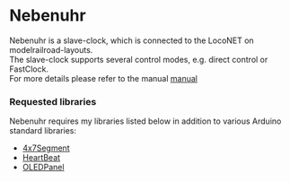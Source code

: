 # Nebenuhr

Nebenuhr is a slave-clock, which is connected to the LocoNET on modelrailroad-layouts.<br>
The slave-clock supports several control modes, e.g. direct control or FastClock.<br>
For more details please refer to the manual [manual](Nebenuhr.pdf)<br>

### Requested libraries
Nebenuhr requires my libraries listed below in addition to various Arduino standard libraries:<br> 
- [4x7Segment](https://www.github.com/Kruemelbahn/4x7Segment)
- [HeartBeat](https://www.github.com/Kruemelbahn/HeartBeat)<br>
- [OLEDPanel](https://www.github.com/Kruemelbahn/OLEDPanel)<br>
